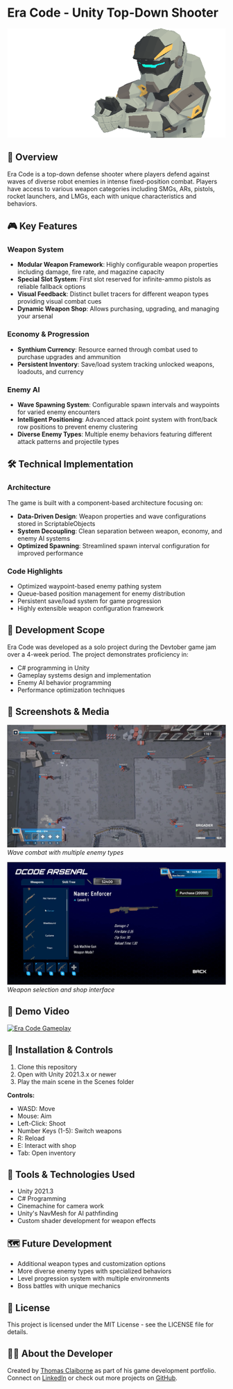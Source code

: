 # Era Code - Unity Top-Down Shooter

![Era Code Banner](https://github.com/ThomasClaiborne/EraCode/blob/main/Images/PlayerPistolImage.png)

## 📝 Overview
Era Code is a top-down defense shooter where players defend against waves of diverse robot enemies in intense fixed-position combat. Players have access to various weapon categories including SMGs, ARs, pistols, rocket launchers, and LMGs, each with unique characteristics and behaviors.

## 🎮 Key Features

### Weapon System
- **Modular Weapon Framework**: Highly configurable weapon properties including damage, fire rate, and magazine capacity
- **Special Slot System**: First slot reserved for infinite-ammo pistols as reliable fallback options
- **Visual Feedback**: Distinct bullet tracers for different weapon types providing visual combat cues
- **Dynamic Weapon Shop**: Allows purchasing, upgrading, and managing your arsenal

### Economy & Progression
- **Synthium Currency**: Resource earned through combat used to purchase upgrades and ammunition
- **Persistent Inventory**: Save/load system tracking unlocked weapons, loadouts, and currency

### Enemy AI
- **Wave Spawning System**: Configurable spawn intervals and waypoints for varied enemy encounters
- **Intelligent Positioning**: Advanced attack point system with front/back row positions to prevent enemy clustering
- **Diverse Enemy Types**: Multiple enemy behaviors featuring different attack patterns and projectile types

## 🛠️ Technical Implementation

### Architecture
The game is built with a component-based architecture focusing on:
- **Data-Driven Design**: Weapon properties and wave configurations stored in ScriptableObjects
- **System Decoupling**: Clean separation between weapon, economy, and enemy AI systems
- **Optimized Spawning**: Streamlined spawn interval configuration for improved performance

### Code Highlights
- Optimized waypoint-based enemy pathing system
- Queue-based position management for enemy distribution
- Persistent save/load system for game progression
- Highly extensible weapon configuration framework

## 🎯 Development Scope
Era Code was developed as a solo project during the Devtober game jam over a 4-week period. The project demonstrates proficiency in:
- C# programming in Unity
- Gameplay systems design and implementation
- Enemy AI behavior programming
- Performance optimization techniques

## 📸 Screenshots & Media

![Gameplay Screenshot 1](https://github.com/ThomasClaiborne/EraCode/blob/main/Images/Screenshot%202025-05-15%20070921.png)
*Wave combat with multiple enemy types*

![Gameplay Screenshot 2](https://github.com/ThomasClaiborne/EraCode/blob/main/Images/Screenshot%202025-05-15%20071141.png)
*Weapon selection and shop interface*

## 🎥 Demo Video
[![Era Code Gameplay](https://img.youtube.com/vi/C6hz4RMnxmM/0.jpg)](https://youtu.be/C6hz4RMnxmM)

## 🚀 Installation & Controls
1. Clone this repository
2. Open with Unity 2021.3.x or newer
3. Play the main scene in the Scenes folder

**Controls:**
- WASD: Move
- Mouse: Aim
- Left-Click: Shoot
- Number Keys (1-5): Switch weapons
- R: Reload
- E: Interact with shop
- Tab: Open inventory

## 🧰 Tools & Technologies Used
- Unity 2021.3
- C# Programming
- Cinemachine for camera work
- Unity's NavMesh for AI pathfinding
- Custom shader development for weapon effects

## 🗺️ Future Development
- Additional weapon types and customization options
- More diverse enemy types with specialized behaviors
- Level progression system with multiple environments
- Boss battles with unique mechanics

## 📄 License
This project is licensed under the MIT License - see the LICENSE file for details.

## 👨‍💻 About the Developer
Created by [Thomas Claiborne](https://thomasclaiborne.github.io) as part of his game development portfolio. Connect on [LinkedIn](https://www.linkedin.com/in/trc3/) or check out more projects on [GitHub](https://github.com/ThomasClaiborne).
